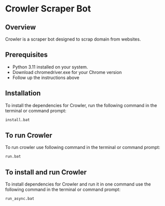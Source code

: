 # Crowler Scraper Bot

## Overview

Crowler is a scraper bot designed to scrap domain from websites.

## Prerequisites

- Python 3.11 installed on your system.
- Download chromedriver.exe for your Chrome version
- Follow up the instructions above

## Installation

To install the dependencies for Crowler, run the following command in the terminal or command prompt:

```bash
install.bat
```

## To run Crowler

To run crowler use following command in the terminal or command prompt:

```bash
run.bat
```

## To install and run Crowler

To install dependencies for Crowler and run it in one command use the following command in the terminal or command prompt:

```bash
run_async.bat
```
